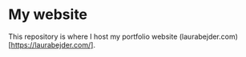# My website
This repository is where I host my portfolio website (laurabejder.com)[https://laurabejder.com/].
